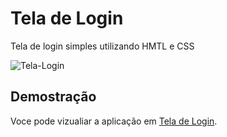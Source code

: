 # Tela de Login
Tela de login simples utilizando HMTL e CSS

![Tela-Login](https://github.com/user-attachments/assets/4d141a52-41ee-43a7-87d0-3a6566ddb09c)

## Demostração
Voce pode vizualiar a aplicação em [Tela de Login](https://amanda-maria.github.io/tela-login/).
